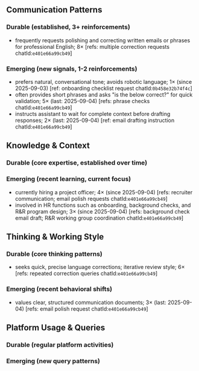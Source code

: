 ## Communication Patterns
### Durable (established, 3+ reinforcements)
- frequently requests polishing and correcting written emails or phrases for professional English; 8× [refs: multiple correction requests chatId:`e401e66a99cb49`]

### Emerging (new signals, 1-2 reinforcements)
- prefers natural, conversational tone; avoids robotic language; 1× (since 2025-09-03) [ref: onboarding checklist request chatId:`0b458e32b74f4c`]
- often provides short phrases and asks "is the below correct?" for quick validation; 5× (last: 2025-09-04) [refs: phrase checks chatId:`e401e66a99cb49`]
- instructs assistant to wait for complete context before drafting responses; 2× (last: 2025-09-04) [ref: email drafting instruction chatId:`e401e66a99cb49`]

## Knowledge & Context
### Durable (core expertise, established over time)

### Emerging (recent learning, current focus)
- currently hiring a project officer; 4× (since 2025-09-04) [refs: recruiter communication; email polish requests chatId:`e401e66a99cb49`]
- involved in HR functions such as onboarding, background checks, and R&R program design; 3× (since 2025-09-04) [refs: background check email draft; R&R working group coordination chatId:`e401e66a99cb49`]

## Thinking & Working Style
### Durable (core thinking patterns)
- seeks quick, precise language corrections; iterative review style; 6× [refs: repeated correction queries chatId:`e401e66a99cb49`]

### Emerging (recent behavioral shifts)
- values clear, structured communication documents; 3× (last: 2025-09-04) [refs: email polish request chatId:`e401e66a99cb49`]

## Platform Usage & Queries
### Durable (regular platform activities)

### Emerging (new query patterns)